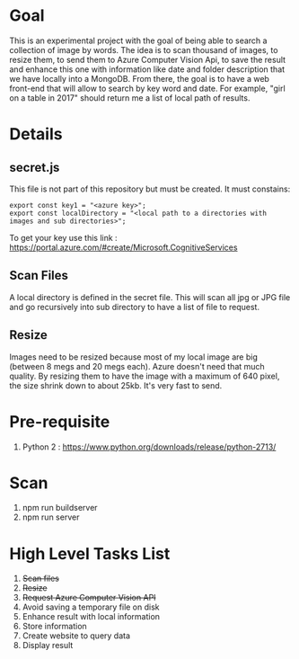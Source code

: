 # Goal

This is an experimental project with the goal of being able to search a collection of image by words. The idea is to scan thousand of images, to resize them, to send them to Azure Computer Vision Api, to save the result and enhance this one with information like date and folder description that we have locally into a MongoDB. From there, the goal is to have a web front-end that will allow to search by key word and date. For example, "girl on a table in 2017" should return me a list of local path of results.

# Details

## secret.js
This file is not part of this repository but must be created.
It must constains:
```
export const key1 = "<azure key>";
export const localDirectory = "<local path to a directories with images and sub directories>";
```
To get your key use this link : https://portal.azure.com/#create/Microsoft.CognitiveServices

## Scan Files
A local directory is defined in the secret file. This will scan all jpg or JPG file and go recursively into sub directory to have a list of file to request.

## Resize
Images need to be resized because most of my local image are big (between 8 megs and 20 megs each). Azure doesn't need that much quality. By resizing them to have the image with a maximum of 640 pixel, the size shrink down to about 25kb. It's very fast to send.

# Pre-requisite

1. Python 2 : https://www.python.org/downloads/release/python-2713/

# Scan

1. npm run buildserver
2. npm run server

# High Level Tasks List

1. ~~Scan files~~
2. ~~Resize~~
3. ~~Request Azure Computer Vision API~~
4. Avoid saving a temporary file on disk
5. Enhance result with local information
6. Store information
7. Create website to query data
8. Display result